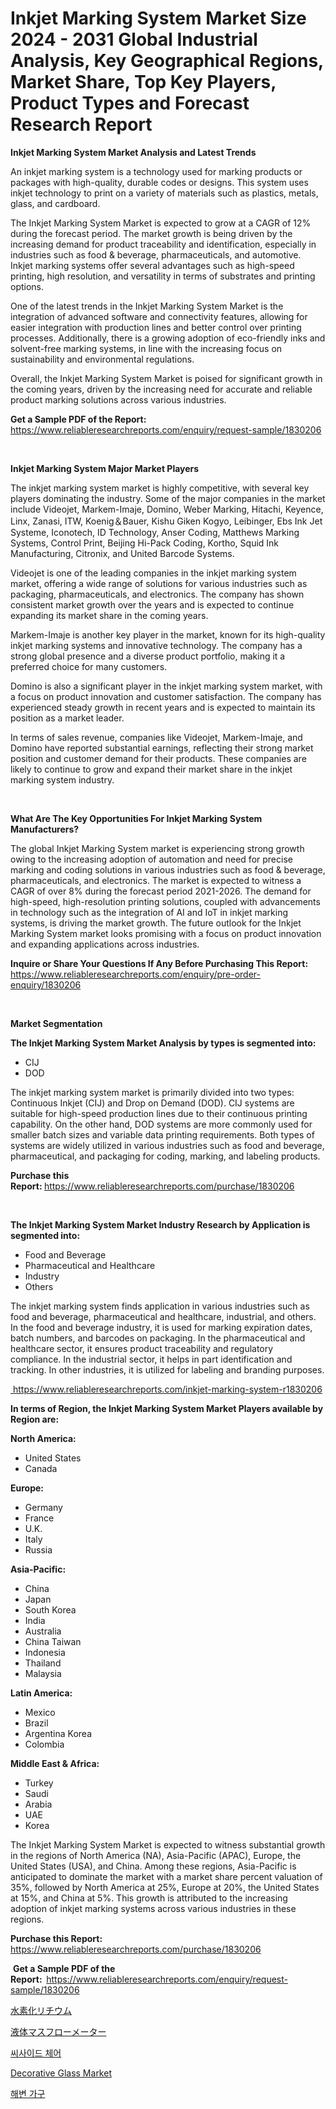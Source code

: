 <p><h1>Inkjet Marking System Market Size 2024 - 2031 Global Industrial Analysis, Key Geographical Regions, Market Share, Top Key Players, Product Types and Forecast Research Report</h1></p><p><strong>Inkjet Marking System Market Analysis and Latest Trends</strong></p>
<p><p>An inkjet marking system is a technology used for marking products or packages with high-quality, durable codes or designs. This system uses inkjet technology to print on a variety of materials such as plastics, metals, glass, and cardboard.</p><p>The Inkjet Marking System Market is expected to grow at a CAGR of 12% during the forecast period. The market growth is being driven by the increasing demand for product traceability and identification, especially in industries such as food & beverage, pharmaceuticals, and automotive. Inkjet marking systems offer several advantages such as high-speed printing, high resolution, and versatility in terms of substrates and printing options.</p><p>One of the latest trends in the Inkjet Marking System Market is the integration of advanced software and connectivity features, allowing for easier integration with production lines and better control over printing processes. Additionally, there is a growing adoption of eco-friendly inks and solvent-free marking systems, in line with the increasing focus on sustainability and environmental regulations.</p><p>Overall, the Inkjet Marking System Market is poised for significant growth in the coming years, driven by the increasing need for accurate and reliable product marking solutions across various industries.</p></p>
<p><strong>Get a Sample PDF of the Report:&nbsp;</strong> <a href="https://www.reliableresearchreports.com/enquiry/request-sample/1830206">https://www.reliableresearchreports.com/enquiry/request-sample/1830206</a></p>
<p>&nbsp;</p>
<p><strong>Inkjet Marking System Major Market Players</strong></p>
<p><p>The inkjet marking system market is highly competitive, with several key players dominating the industry. Some of the major companies in the market include Videojet, Markem-Imaje, Domino, Weber Marking, Hitachi, Keyence, Linx, Zanasi, ITW, Koenig＆Bauer, Kishu Giken Kogyo, Leibinger, Ebs Ink Jet Systeme, Iconotech, ID Technology, Anser Coding, Matthews Marking Systems, Control Print, Beijing Hi-Pack Coding, Kortho, Squid Ink Manufacturing, Citronix, and United Barcode Systems.</p><p>Videojet is one of the leading companies in the inkjet marking system market, offering a wide range of solutions for various industries such as packaging, pharmaceuticals, and electronics. The company has shown consistent market growth over the years and is expected to continue expanding its market share in the coming years.</p><p>Markem-Imaje is another key player in the market, known for its high-quality inkjet marking systems and innovative technology. The company has a strong global presence and a diverse product portfolio, making it a preferred choice for many customers.</p><p>Domino is also a significant player in the inkjet marking system market, with a focus on product innovation and customer satisfaction. The company has experienced steady growth in recent years and is expected to maintain its position as a market leader.</p><p>In terms of sales revenue, companies like Videojet, Markem-Imaje, and Domino have reported substantial earnings, reflecting their strong market position and customer demand for their products. These companies are likely to continue to grow and expand their market share in the inkjet marking system industry.</p></p>
<p>&nbsp;</p>
<p><strong>What Are The Key Opportunities For Inkjet Marking System Manufacturers?</strong></p>
<p><p>The global Inkjet Marking System market is experiencing strong growth owing to the increasing adoption of automation and need for precise marking and coding solutions in various industries such as food & beverage, pharmaceuticals, and electronics. The market is expected to witness a CAGR of over 8% during the forecast period 2021-2026. The demand for high-speed, high-resolution printing solutions, coupled with advancements in technology such as the integration of AI and IoT in inkjet marking systems, is driving the market growth. The future outlook for the Inkjet Marking System market looks promising with a focus on product innovation and expanding applications across industries.</p></p>
<p><strong>Inquire or Share Your Questions If Any Before Purchasing This Report:</strong> <a href="https://www.reliableresearchreports.com/enquiry/pre-order-enquiry/1830206">https://www.reliableresearchreports.com/enquiry/pre-order-enquiry/1830206</a></p>
<p>&nbsp;</p>
<p><strong>Market Segmentation</strong></p>
<p><strong>The Inkjet Marking System Market Analysis by types is segmented into:</strong></p>
<p><ul><li>CIJ</li><li>DOD</li></ul></p>
<p><p>The inkjet marking system market is primarily divided into two types: Continuous Inkjet (CIJ) and Drop on Demand (DOD). CIJ systems are suitable for high-speed production lines due to their continuous printing capability. On the other hand, DOD systems are more commonly used for smaller batch sizes and variable data printing requirements. Both types of systems are widely utilized in various industries such as food and beverage, pharmaceutical, and packaging for coding, marking, and labeling products.</p></p>
<p><strong>Purchase this Report:&nbsp;</strong><a href="https://www.reliableresearchreports.com/purchase/1830206">https://www.reliableresearchreports.com/purchase/1830206</a></p>
<p>&nbsp;</p>
<p><strong>The Inkjet Marking System Market Industry Research by Application is segmented into:</strong></p>
<p><ul><li>Food and Beverage</li><li>Pharmaceutical and Healthcare</li><li>Industry</li><li>Others</li></ul></p>
<p><p>The inkjet marking system finds application in various industries such as food and beverage, pharmaceutical and healthcare, industrial, and others. In the food and beverage industry, it is used for marking expiration dates, batch numbers, and barcodes on packaging. In the pharmaceutical and healthcare sector, it ensures product traceability and regulatory compliance. In the industrial sector, it helps in part identification and tracking. In other industries, it is utilized for labeling and branding purposes.</p></p>
<p><a href="https://www.reliableresearchreports.com/inkjet-marking-system-r1830206">&nbsp;https://www.reliableresearchreports.com/inkjet-marking-system-r1830206</a></p>
<p><strong>In terms of Region, the Inkjet Marking System Market Players available by Region are:</strong></p>
<p>
    <p> <strong> North America: </strong>
        <ul>
            <li>United States</li>
            <li>Canada</li>
        </ul>
        </p> 
    <p> <strong> Europe: </strong>
        <ul>
            <li>Germany</li>
            <li>France</li>
            <li>U.K.</li>
            <li>Italy</li>
            <li>Russia</li>
        </ul>
        </p> 
    <p> <strong> Asia-Pacific: </strong>
        <ul>
            <li>China</li>
            <li>Japan</li>
            <li>South Korea</li>
            <li>India</li>
            <li>Australia</li>
            <li>China Taiwan</li>
            <li>Indonesia</li>
            <li>Thailand</li>
            <li>Malaysia</li>
        </ul>
        </p> 
    <p> <strong> Latin America: </strong>
        <ul>
            <li>Mexico</li>
            <li>Brazil</li>
            <li>Argentina Korea</li>
            <li>Colombia</li>
        </ul>
        </p> 
    <p> <strong> Middle East & Africa: </strong>
        <ul>
            <li>Turkey</li>
            <li>Saudi</li>
            <li>Arabia</li>
            <li>UAE</li>
            <li>Korea</li>
        </ul>
    </p>
    </p>
<p><p>The Inkjet Marking System Market is expected to witness substantial growth in the regions of North America (NA), Asia-Pacific (APAC), Europe, the United States (USA), and China. Among these regions, Asia-Pacific is anticipated to dominate the market with a market share percent valuation of 35%, followed by North America at 25%, Europe at 20%, the United States at 15%, and China at 5%. This growth is attributed to the increasing adoption of inkjet marking systems across various industries in these regions.</p></p>
<p><strong>Purchase this Report: </strong><a href="https://www.reliableresearchreports.com/purchase/1830206">https://www.reliableresearchreports.com/purchase/1830206</a></p>
<p>&nbsp;<strong>Get a Sample PDF of the Report:&nbsp;&nbsp;</strong><a href="https://www.reliableresearchreports.com/enquiry/request-sample/1830206">https://www.reliableresearchreports.com/enquiry/request-sample/1830206</a></p>
<p><strong></strong></p>
<p><p><a href="https://github.com/EmoryYundt1935/Market-Research-Report-List-1/blob/main/825504438238.md">水素化リチウム</a></p><p><a href="https://github.com/mcbeesbxa270/Market-Research-Report-List-1/blob/main/511355038235.md">液体マスフローメーター</a></p><p><a href="https://github.com/idcefvhkdut6/Market-Research-Report-List-1/blob/main/210322534491.md">씨사이드 체어</a></p><p><a href="https://issuu.com/reportprime-2/docs/decorative-glass-market-size-2030.pptx">Decorative Glass Market</a></p><p><a href="https://github.com/valroy852/Market-Research-Report-List-1/blob/main/111115034490.md">해변 가구</a></p></p>